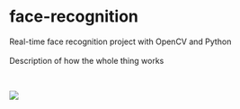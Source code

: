 # face-recognition

Real-time face recognition project with OpenCV and Python
<br><br>
Description of how the whole thing works
<br>

<br>
<p><img src="https://github.com/Mjrovai/OpenCV-Face-Recognition/blob/master/FaceRecogBlock.png?raw=true"></p>
